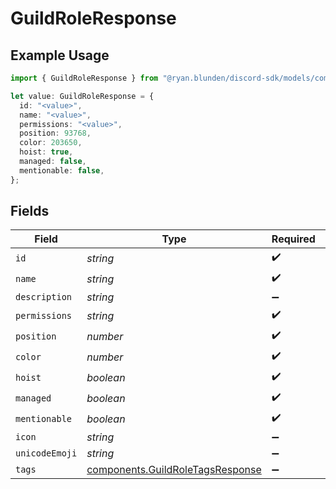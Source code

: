 # GuildRoleResponse

## Example Usage

```typescript
import { GuildRoleResponse } from "@ryan.blunden/discord-sdk/models/components";

let value: GuildRoleResponse = {
  id: "<value>",
  name: "<value>",
  permissions: "<value>",
  position: 93768,
  color: 203650,
  hoist: true,
  managed: false,
  mentionable: false,
};
```

## Fields

| Field                                                                                | Type                                                                                 | Required                                                                             | Description                                                                          |
| ------------------------------------------------------------------------------------ | ------------------------------------------------------------------------------------ | ------------------------------------------------------------------------------------ | ------------------------------------------------------------------------------------ |
| `id`                                                                                 | *string*                                                                             | :heavy_check_mark:                                                                   | N/A                                                                                  |
| `name`                                                                               | *string*                                                                             | :heavy_check_mark:                                                                   | N/A                                                                                  |
| `description`                                                                        | *string*                                                                             | :heavy_minus_sign:                                                                   | N/A                                                                                  |
| `permissions`                                                                        | *string*                                                                             | :heavy_check_mark:                                                                   | N/A                                                                                  |
| `position`                                                                           | *number*                                                                             | :heavy_check_mark:                                                                   | N/A                                                                                  |
| `color`                                                                              | *number*                                                                             | :heavy_check_mark:                                                                   | N/A                                                                                  |
| `hoist`                                                                              | *boolean*                                                                            | :heavy_check_mark:                                                                   | N/A                                                                                  |
| `managed`                                                                            | *boolean*                                                                            | :heavy_check_mark:                                                                   | N/A                                                                                  |
| `mentionable`                                                                        | *boolean*                                                                            | :heavy_check_mark:                                                                   | N/A                                                                                  |
| `icon`                                                                               | *string*                                                                             | :heavy_minus_sign:                                                                   | N/A                                                                                  |
| `unicodeEmoji`                                                                       | *string*                                                                             | :heavy_minus_sign:                                                                   | N/A                                                                                  |
| `tags`                                                                               | [components.GuildRoleTagsResponse](../../models/components/guildroletagsresponse.md) | :heavy_minus_sign:                                                                   | N/A                                                                                  |